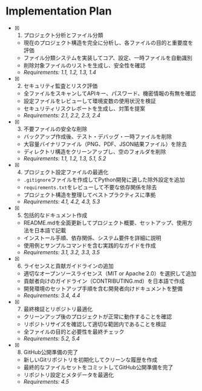 # Implementation Plan

- [x] 1. プロジェクト分析とファイル分類





  - 現在のプロジェクト構造を完全に分析し、各ファイルの目的と重要度を評価
  - ファイル分類システムを実装してコア、設定、一時ファイルを自動識別
  - 削除対象ファイルのリストを生成し、安全性を確認
  - _Requirements: 1.1, 1.2, 1.3, 1.4_

- [x] 2. セキュリティ監査とリスク評価





  - 全ファイルをスキャンしてAPIキー、パスワード、機密情報の有無を確認
  - 設定ファイルをレビューして環境変数の使用状況を検証
  - セキュリティリスクレポートを生成し、対策を提案
  - _Requirements: 2.1, 2.2, 2.3, 2.4_

- [x] 3. 不要ファイルの安全な削除





  - バックアップ作成後、テスト・デバッグ・一時ファイルを削除
  - 大容量バイナリファイル（PNG、PDF、JSON結果ファイル）を除去
  - ディレクトリ構造をクリーンアップし、空のフォルダを削除
  - _Requirements: 1.1, 1.2, 1.3, 5.1, 5.2_

- [x] 4. プロジェクト設定ファイルの最適化





  - `.gitignore`ファイルを作成してPython開発に適した除外設定を追加
  - `requirements.txt`をレビューして不要な依存関係を除去
  - プロジェクト構造を整理してベストプラクティスに準拠
  - _Requirements: 4.1, 4.2, 4.3, 5.3_

- [x] 5. 包括的なドキュメント作成





  - README.mdを全面更新してプロジェクト概要、セットアップ、使用方法を日本語で記載
  - インストール手順、依存関係、システム要件を詳細に説明
  - 使用例とサンプルコマンドを含む実践的なガイドを作成
  - _Requirements: 3.1, 3.2, 3.3, 3.5_

- [x] 6. ライセンスと貢献ガイドラインの追加





  - 適切なオープンソースライセンス（MIT or Apache 2.0）を選択して追加
  - 貢献者向けのガイドライン（CONTRIBUTING.md）を日本語で作成
  - 開発環境のセットアップ手順を含む開発者向けドキュメントを整備
  - _Requirements: 3.4, 4.4_

- [x] 7. 最終検証とリポジトリ最適化





  - クリーンアップ後のプロジェクトが正常に動作することを確認
  - リポジトリサイズを確認して適切な範囲内であることを検証
  - 全ファイルの目的と必要性を最終チェック
  - _Requirements: 5.2, 5.4_

- [x] 8. GitHub公開準備の完了





  - 新しいGitリポジトリを初期化してクリーンな履歴を作成
  - 最終的なファイルセットをコミットしてGitHub公開準備を完了
  - リポジトリ設定とメタデータを最適化
  - _Requirements: 4.5_